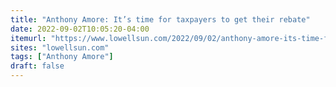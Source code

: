 ```yaml
---
title: "Anthony Amore: It’s time for taxpayers to get their rebate"
date: 2022-09-02T10:05:20-04:00
itemurl: "https://www.lowellsun.com/2022/09/02/anthony-amore-its-time-for-taxpayers-get-their-rebate/"
sites: "lowellsun.com"
tags: ["Anthony Amore"]
draft: false
---
```


